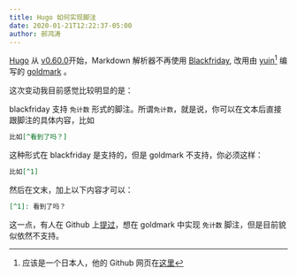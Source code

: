 ```yaml
---
title: Hugo 如何实现脚注
date: 2020-01-21T12:22:37-05:00
author: 郝鸿涛
---
```

[Hugo](https://gohugo.io/) 从 [v0.60.0](https://github.com/gohugoio/hugo/releases/tag/v0.60.0)开始，Markdown 解析器不再使用 [Blackfriday](https://github.com/russross/blackfriday), 改用由 [yuin](https://github.com/yuin)[^1] 编写的 [goldmark](https://github.com/yuin/goldmark) 。

这次变动我目前感觉比较明显的是：

blackfriday 支持 `免计数` 形式的脚注。所谓`免计数`，就是说，你可以在文本后直接跟脚注的具体内容，比如 

```markdown
比如[^看到了吗？]
```
这种形式在 blackfriday 是支持的，但是 goldmark 不支持，你必须这样：

```markdown
比如[^1]
```

然后在文末，加上以下内容才可以：

```markdown
[^1]: 看到了吗？
``` 

这一点，有人在 Github 上[提过](https://github.com/yuin/goldmark/issues/92)，想在 goldmark 中实现 `免计数` 脚注，但是目前貌似依然不支持。


[^1]: 应该是一个日本人，他的 Github 网页在[这里](https://github.com/yuin)